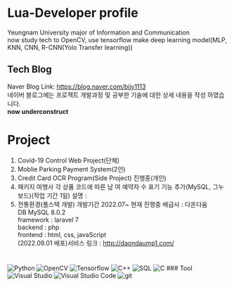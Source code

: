 # Lua-Developer profile
Yeungnam University major of Information and Communication  
now study tech to OpenCV, use tensorflow make deep learning model(MLP, KNN, CNN, R-CNN(Yolo Transfer learning))  
## Tech Blog
Naver Blog Link: https://blog.naver.com/bjjy1113  
네이버 블로그에는 프로젝트 개발과정 및 공부한 기술에 대한 상세 내용을 작성 하였습니다.  
**now underconstruct**
# Project
1. Covid-19 Control Web Project(단체)  
2. Moblie Parking Payment System(2인)  
3. Credit Card OCR Program(Side Project) 진행중(개인)  
4. 패키지 여행사 각 상품 코드에 따른 남 여 예약자 수 표기 기능 추가(MySQL, 그누보드)(작업 기간 1일) 설명 :   
5. 전통환경(풀스택 개발) 개발기간 2022.07~ 현재 진행중 배급사 : 다온다움  
DB MySQL 8.0.2  
framework : laravel 7  
backend : php  
frontend : html, css, javaScript  
(2022.09.01 배포)서비스 링크 : http://daondaump1.com/
#
<img alt="Python" src ="https://img.shields.io/badge/Python-3776AB.svg?&style=for-the-badge&logo=Python&logoColor=white"/>
<img alt="OpenCV" src ="https://img.shields.io/badge/Opencv-3776AB.svg?&style=for-the-badge&logo=OpenCV&logoColor=red"/>
<img alt="Tensorflow" src ="https://img.shields.io/badge/tensorflow-00599C.svg?&style=for-the-badge&logo=tensorflow&logoColor=orange"/>
<img alt="C++" src ="https://img.shields.io/badge/C++-00599C.svg?&style=for-the-badge&logo=Cplusplus&logoColor=green"/>
<img alt="SQL" src ="https://img.shields.io/badge/MySQL-030303.svg?&style=for-the-badge&logo=MySQL&logoColor=blue"/>
<img alt="C" src ="https://img.shields.io/badge/C-A8B9CC.svg?&style=for-the-badge&logo=C&logoColor=black"/>
### Tool
<img alt="Visual Studio" src ="https://img.shields.io/badge/Visual Studio-00599C.svg?&style=for-the-badge&logo=VisualStudio&logoColor=white"/>
<img alt="Visual Studio Code" src ="https://img.shields.io/badge/Visual Studio Code-030303.svg?&style=for-the-badge&logo=VisualStudioCode&logoColor=blue"/>
<img alt="git" src ="https://img.shields.io/badge/git-A8B9CC.svg?&style=for-the-badge&logo=git&logoColor=black"/>
